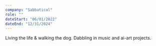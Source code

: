 ```yaml
---
company: "Sabbatical"
role: ""
dateStart: "06/01/2022"
dateEnd: "12/31/2024"
---
```

Living the life & walking the dog. Dabbling in music and ai-art projects.
